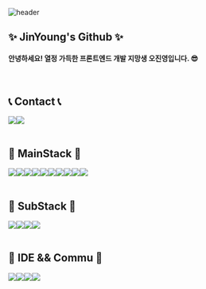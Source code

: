 ![header](https://capsule-render.vercel.app/api?type=waving&color=auto&height=200&text=JinY%20Github!!)

## ✨ JinYoung's Github ✨
#### 안녕하세요! 열정 가득한 프론트엔드 개발 지망생 오진영입니다. 😎
<br>

## 📞 Contact 📞
<div style="display:flex; flex-direction:row;">
    <a href="https://www.instagram.com/jin.__o/">
        <img src="https://img.shields.io/badge/Instagram-E4405F?style=for-the-badge&logo=Instagram&logoColor=white"> 
    </a>
    <a href="https://blog.naver.com/wlsdud6221">
        <img src="https://img.shields.io/badge/Blog-03C75A?style=for-the-badge&logo=Naver&logoColor=white"> 
    </a>
</div><br>

## 🔨 MainStack 🔨
<div style="display:flex; flex-direction:row;">
<img src="https://img.shields.io/badge/html5-E34F26?style=flat-square&logo=html5&logoColor=white"> 
<img src="https://img.shields.io/badge/css-1572B6?style=flat-square&logo=css3&logoColor=white"> 
<img src="https://img.shields.io/badge/javascript-F7DF1E?style=flat-square&logo=javascript&logoColor=white"> 
<img src="https://img.shields.io/badge/Java-007396?style=flat-square&logo=Java&logoColor=white"> <br>
<img src="https://img.shields.io/badge/React-61DAFB?style=flat-square&logo=react&logoColor=white"> 
<img src="https://img.shields.io/badge/Vue.js-4FC08D?style=flat-square&logo=Vue.js&logoColor=white">
<img src="https://img.shields.io/badge/PWA-5A0FC8?style=flat-square&logo=PWA&logoColor=white">
<img src="https://img.shields.io/badge/React Router-CA4245?style=flat-square&logo=reactrouter&logoColor=white"> <br>
<img src="https://img.shields.io/badge/bootstrap-7952B3?style=flat-square&logo=bootstrap&logoColor=white">
<img src="https://img.shields.io/badge/styled-components-DB7093?style=flat-square&logo=styled-components&logoColor=white">




</div><br>
    
## 🔨 SubStack 🔨
<div style="display:flex; flex-direction:row;">
<img src="https://img.shields.io/badge/Andoid Studio-3DDC84?style=flat-square&logo=android studio&logoColor=white">
<img src="https://img.shields.io/badge/python-3776AB?style=flat-square&logo=python&logoColor=white"> 
<img src="https://img.shields.io/badge/C-A8B9CC?style=flat-square&logo=C&logoColor=white"> 
<img src="https://img.shields.io/badge/Figma-F24E1E?style=flat-square&logo=Figma&logoColor=white">
</div><br>

## 🔨 IDE && Commu 🔨
<div style="display:flex; flex-direction:row;">
<img src="https://img.shields.io/badge/Eclipse IDE-2C2255?style=flat-square&logo=Eclipse IDE&logoColor=white">
<img src="https://img.shields.io/badge/Visual Studio Code-007ACC?style=flat-square&logo=Visual Studio Code&logoColor=white"> 
<img src="https://img.shields.io/badge/Notion-000000?style=flat-square&logo=Notion&logoColor=white"> 
<img src="https://img.shields.io/badge/Discord-5865F2?style=flat-square&logo=Discord&logoColor=white"> 
</div><br>
